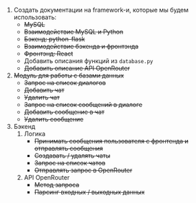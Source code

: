1. Создать документации на framework-и, которые мы будем использовать:
   - ~~MySQL~~
   - ~~Взаимодействие MySQL и Python~~
   - ~~Бэкенд: python-flask~~
   - ~~Взаимодействие бэкенда и фронтэнда~~
   - ~~Фронтэнд: React~~
   - Добавить описания функций из `database.py`
   - ~~Добавить описание API OpenRouter~~
2. ~~Модуль для работы с базами данных~~
   - ~~Запрос на список диалогов~~
   - ~~Добавить чат~~
   - ~~Удалить чат~~
   - ~~Запрос на список сообщений в диалоге~~
   - ~~Добавить сообщение в чат~~
   - ~~Удалить сообщение~~
3. Бэкенд
   1. Логика
      - ~~Принимать сообщения пользователя с фронтенда и отправлять сообщения~~
      - ~~Создавать / удалять чаты~~
      - ~~Запрос на список чатов~~
      - ~~Отправлять запрос в OpenRouter~~
   2. API OpenRouter
      - ~~Метод запроса~~
      - ~~Парсинг входных / выходных данных~~
